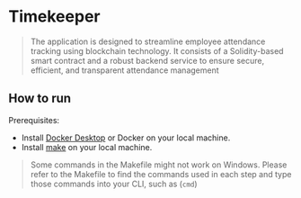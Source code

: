 # Timekeeper

> The application is designed to streamline employee attendance tracking using blockchain technology. It consists of a Solidity-based smart contract and a robust backend service to ensure secure, efficient, and transparent attendance management

## How to run

Prerequisites:

- Install [Docker Desktop](https://www.docker.com/products/docker-desktop/) or Docker on your local machine.
- Install [make](https://www.gnu.org/software/make/) on your local machine. 

> Some commands in the Makefile might not work on Windows. Please refer to the Makefile to find the commands used in each step and type those commands into your CLI, such as (`cmd`)
